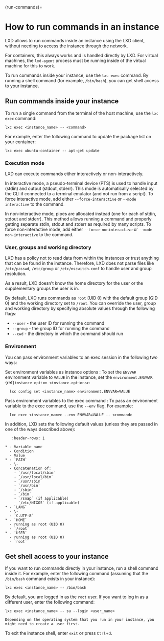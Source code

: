 (run-commands)=
# How to run commands in an instance

LXD allows to run commands inside an instance using the LXD client, without needing to access the instance through the network.

For containers, this always works and is handled directly by LXD.
For virtual machines, the `lxd-agent` process must be running inside of the virtual machine for this to work.

To run commands inside your instance, use the `lxc exec` command.
By running a shell command (for example, `/bin/bash`), you can get shell access to your instance.

## Run commands inside your instance

To run a single command from the terminal of the host machine, use the `lxc exec` command:

    lxc exec <instance_name> -- <command>

For example, enter the following command to update the package list on your container:

    lxc exec ubuntu-container -- apt-get update

### Execution mode

LXD can execute commands either interactively or non-interactively.

In interactive mode, a pseudo-terminal device (PTS) is used to handle input (stdin) and output (stdout, stderr).
This mode is automatically selected by the CLI if connected to a terminal emulator (and not run from a script).
To force interactive mode, add either `--force-interactive` or `--mode interactive` to the command.

In non-interactive mode, pipes are allocated instead (one for each of stdin, stdout and stderr).
This method allows running a command and properly getting separate stdin, stdout and stderr as required by many scripts.
To force non-interactive mode, add either `--force-noninteractive` or `--mode non-interactive` to the command.

### User, groups and working directory

LXD has a policy not to read data from within the instances or trust anything that can be found in the instance.
Therefore, LXD does not parse files like `/etc/passwd`, `/etc/group` or `/etc/nsswitch.conf` to handle user and group resolution.

As a result, LXD doesn't know the home directory for the user or the supplementary groups the user is in.

By default, LXD runs commands as `root` (UID 0) with the default group (GID 0) and the working directory set to `/root`.
You can override the user, group and working directory by specifying absolute values through the following flags:

- `--user` - the user ID for running the command
- `--group` - the group ID for running the command
- `--cwd` - the directory in which the command should run

### Environment

You can pass environment variables to an exec session in the following two ways:

Set environment variables as instance options
: To set the `ENVVAR` environment variable to `VALUE` in the instance, set the `environment.ENVVAR` {ref}`instance option <instance-options>`:

      lxc config set <instance_name> environment.ENVVAR=VALUE

Pass environment variables to the exec command
: To pass an environment variable to the exec command, use the `--env` flag.
  For example:

      lxc exec <instance_name> --env ENVVAR=VALUE -- <command>

In addition, LXD sets the following default values (unless they are passed in one of the ways described above):

```{list-table}
   :header-rows: 1

* - Variable name
  - Condition
  - Value
* - `PATH`
  - \-
  - Concatenation of:
    - `/usr/local/sbin`
    - `/usr/local/bin`
    - `/usr/sbin`
    - `/usr/bin`
    - `/sbin`
    - `/bin`
    - `/snap` (if applicable)
    - `/etc/NIXOS` (if applicable)
* - `LANG`
  - \-
  - `C.UTF-8`
* - `HOME`
  - running as root (UID 0)
  - `/root`
* - `USER`
  - running as root (UID 0)
  - `root`
```

## Get shell access to your instance

If you want to run commands directly in your instance, run a shell command inside it.
For example, enter the following command (assuming that the `/bin/bash` command exists in your instance):

    lxc exec <instance_name> -- /bin/bash

By default, you are logged in as the `root` user.
If you want to log in as a different user, enter the following command:

    lxc exec <instance_name> -- su --login <user_name>

```{note}
Depending on the operating system that you run in your instance, you might need to create a user first.
```

To exit the instance shell, enter `exit` or press `Ctrl`+`d`.
